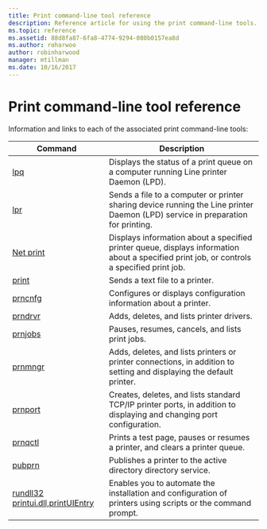 ```yaml
---
title: Print command-line tool reference
description: Reference article for using the print command-line tools.
ms.topic: reference
ms.assetid: 88d8fa87-6fa8-4774-9294-080b0157ea8d
ms.author: roharwoo
author: robinharwood
manager: mtillman
ms.date: 10/16/2017
---
```


# Print command-line tool reference



Information and links to each of the associated print command-line tools:

| Command | Description |
|--|--|
| [lpq](lpq.md) | Displays the status of a print queue on a computer running Line printer Daemon (LPD). |
| [lpr](lpr.md) | Sends a file to a computer or printer sharing device running the Line printer Daemon (LPD) service in preparation for printing. |
| [Net print](net-print.md) | Displays information about a specified printer queue, displays information about a specified print job, or controls a specified print job. |
| [print](print.md) | Sends a text file to a printer. |
| [prncnfg](prncnfg.md) | Configures or displays configuration information about a printer. |
| [prndrvr](prndrvr.md) | Adds, deletes, and lists printer drivers. |
| [prnjobs](prnjobs.md) | Pauses, resumes, cancels, and lists print jobs. |
| [prnmngr](prnmngr.md) | Adds, deletes, and lists printers or printer connections, in addition to setting and displaying the default printer. |
| [prnport](prnport.md) | Creates, deletes, and lists standard TCP/IP printer ports, in addition to displaying and changing port configuration. |
| [prnqctl](prnqctl.md) | Prints a test page, pauses or resumes a printer, and clears a printer queue. |
| [pubprn](pubprn.md) | Publishes a printer to the active directory directory service. |
| [rundll32 printui.dll,printUIEntry](rundll32-printui.md) | Enables you to automate the installation and configuration of printers using scripts or the command prompt. |
